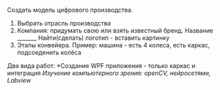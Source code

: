   Создать модель цифрового производства.
1. Выбрать отрасль производства
2. Компания: придумать свою или взять известный бренд. Название _______ Найти(сделать) логотип - вставить картинку
3. Этапы конвейера. Пример: машина - есть 4 колеса, есть каркас, подсоеденить колёса

Два вида работ:
*Создание WPF приложения - только каркас и интеграция
*Изучение компьютерного зрения: openCV, нейросетями, Labview*
